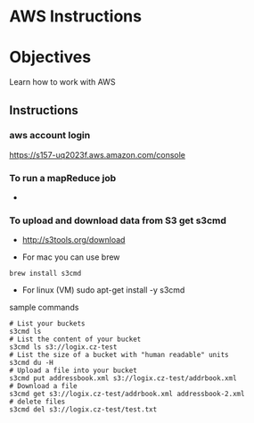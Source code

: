 AWS Instructions
================

# Objectives
Learn how to work with AWS

## Instructions

### aws account login
https://s157-uq2023f.aws.amazon.com/console

### To run a mapReduce job

* 

### To upload and download data from S3 get s3cmd
* http://s3tools.org/download

* For mac you can use brew
```
brew install s3cmd
```
* For linux (VM)
sudo apt-get install -y s3cmd

sample commands
```
# List your buckets
s3cmd ls
# List the content of your bucket
s3cmd ls s3://logix.cz-test
# List the size of a bucket with "human readable" units
s3cmd du -H 
# Upload a file into your bucket
s3cmd put addressbook.xml s3://logix.cz-test/addrbook.xml
# Download a file
s3cmd get s3://logix.cz-test/addrbook.xml addressbook-2.xml
# delete files
s3cmd del s3://logix.cz-test/test.txt
```

